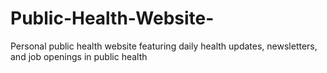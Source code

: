 # Public-Health-Website-
Personal public health website featuring daily health updates, newsletters, and job openings in public health
